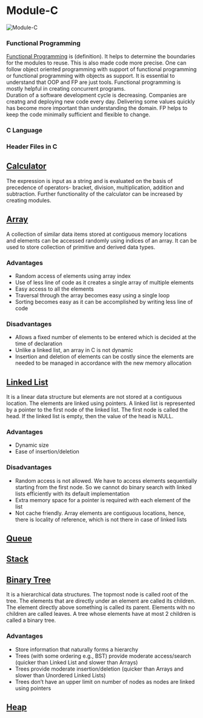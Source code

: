 # Module-C

![Module-C](https://user-images.githubusercontent.com/42912140/129202072-0462addb-efee-4289-8927-717dddbeb408.png)


### Functional Programming
[Functional Programming](/https://www.oreilly.com/library/view/functional-programming-for/9781449312657/ch01.html) is (definition). It helps to determine the boundaries for the modules to reuse. This is also made code more precise. One can follow object oriented programming with support of functional programming or functional programming with objects as support. It is essential to understand that OOP and FP are just tools. Functional programming is mostly helpful in creating concurrent programs.   
Duration of a software development cycle is decreasing. Companies are creatng and deploying new code every day. Delivering some values quickly has become more important than understanding the domain. FP helps to keep the code minimally sufficient and flexible to change.

### C Language

### Header Files in C

## [Calculator](Calculator)
The expression is input as a string and is evaluated on the basis of precedence of operators- bracket, division, multiplication, addition and subtraction. Further functionality of the calculator can be increased by creating modules.

## [Array](/Array)
A collection of similar data items stored at contiguous memory locations and elements can be accessed randomly using indices of an array. It can be used to store collection of primitive and derived data types.

### Advantages
* Random access of elements using array index
* Use of less line of code as it creates a single array of multiple elements
* Easy access to all the elements
* Traversal through the array becomes easy using a single loop
* Sorting becomes easy as it can be accomplished by writing less line of code

### Disadvantages

* Allows a fixed number of elements to be entered which is decided at the time of declaration
* Unlike a linked list, an array in C is not dynamic
* Insertion and deletion of elements can be costly since the elements are needed to be managed in accordance with the new memory allocation

## [Linked List](/Linked_List)
It is a linear data structure but elements are not stored at a contiguous location. The elements are linked using pointers. A linked list is represented by a pointer to the first node of the linked list. The first node is called the head. If the linked list is empty, then the value of the head is NULL. 

### Advantages
* Dynamic size 
* Ease of insertion/deletion

### Disadvantages
* Random access is not allowed. We have to access elements sequentially starting from the first node. So we cannot do binary search with linked lists efficiently with its default implementation
* Extra memory space for a pointer is required with each element of the list
* Not cache friendly. Array elements are contiguous locations, hence, there is locality of reference, which is not there in case of linked lists

## [Queue](/Queue)

## [Stack](/Stack)

## [Binary Tree](/Trees)
It is a hierarchical data structures.  The topmost node is called root of the tree. The elements that are directly under an element are called its children. The element directly above something is called its parent. Elements with no children are called leaves. A tree whose elements have at most 2 children is called a binary tree.

### Advantages
* Store information that naturally forms a hierarchy
* Trees (with some ordering e.g., BST) provide moderate access/search (quicker than Linked List and slower than Arrays)
* Trees provide moderate insertion/deletion (quicker than Arrays and slower than Unordered Linked Lists)
* Trees don’t have an upper limit on number of nodes as nodes are linked using pointers


## [Heap](/Heap)

